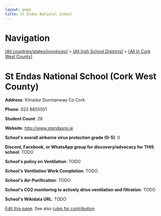 ```yaml
---
layout: page
title: St Endas National School
---
```

# Navigation

[[All countries/states/provinces]](../../..) > [[All Irish School Districts]](../..) > [[All In Cork West County]](..)

# St Endas National School (Cork West County)

**Address**: Kilnadur Dunmanway Co Cork

**Phone**: 023 8855051

**Student Count**: 28

**Website**: <http://www.stendasns.ie>

**School's overall airborne virus protection grade (0-5)**: 0

**Discord, Facebook, or WhatsApp group for discovery/advocacy for THIS school**: TODO

**School's policy on Ventilation**: TODO

**School's Ventilation Work Completion**: TODO

**School's Air-Purification**: TODO

**School's CO2 monitoring to actively drive ventilation and filtration**: TODO

**School's Wikidata URL**: TODO


[Edit this page](https://github.com/ventilate-schools/Ireland/edit/main/./Cork_West_County/St_Endas_National_School.md). See also [rules for contribution](../../../contribution-rules/)